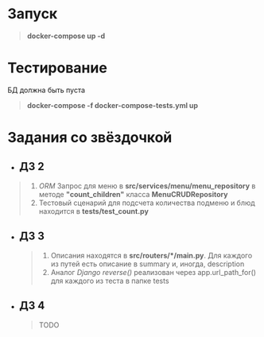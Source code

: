 # Запуск

> **docker-compose up -d**

# Тестирование

БД должна быть пуста

> **docker-compose -f docker-compose-tests.yml up**

# Задания со звёздочкой

- ## ДЗ 2

> 1. _ORM_ Запрос для меню в **src/services/menu/menu_repository** в методе **"count_children"** класса **MenuCRUDRepository**
> 2. Тестовый сценарий для подсчета количества подменю и блюд находится в **tests/test_count.py**

- ## ДЗ 3

  > 1. Описания находятся в **src/routers/\*/main.py**. Для каждого из путей есть описание в summary и, иногда, description
  > 2. Аналог _Django reverse()_ реализован через app.url_path_for() для каждого из теста в папке tests

- ## ДЗ 4
  > TODO

